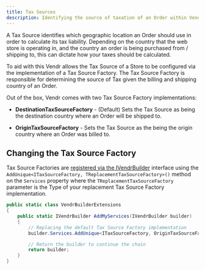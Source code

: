 ```yaml
---
title: Tax Sources
description: Identifying the source of taxation of an Order within Vendr, the eCommerce solution for Umbraco
---
```


A Tax Source identifies which geographic location an Order should use in order to calculate its tax liability. Depending on the country that the web store is operating in, and the country an order is being purchased from / shipping to, this can dictate how your taxes should be calculated.

To aid with this Vendr allows the Tax Source of a Store to be configured via the implementation of a Tax Source Factory. The Tax Source Factory is responsible for determining the source of Tax given the billing and shipping country of an Order.

Out of the box, Vendr comes with two Tax Source Factory implementations:

* **DestinationTaxSourceFactory** - (Default) Sets the Tax Source as being the destination country where an Order will be shipped to.

* **OriginTaxSourceFactory** - Sets the Tax Source as the being the origin country where an Order was billed to.

## Changing the Tax Source Factory

Tax Source Factories are [registered via the IVendrBuilder](../vendr-builder/#registering-dependencies) interface using the `AddUnique<ITaxSourceFactory, TReplacementTaxSourceFactory>()` method on the `Services` property where the `TReplacementTaxSourceFactory` parameter is the Type of your replacement Tax Source Factory implementation.


````csharp
public static class VendrBuilderExtensions
{
    public static IVendrBuilder AddMyServices(IVendrBuilder builder)
    {
        // Replacing the default Tax Source Factory implementation
        builder.Services.AddUnique<ITaxSourceFactory, OriginTaxSourceFactory>();

        // Return the builder to continue the chain
        return builder;
    }
}
````
